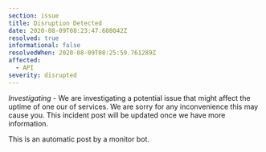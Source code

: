 ```yaml
---
section: issue
title: Disruption Detected
date: 2020-08-09T08:23:47.608042Z
resolved: true
informational: false
resolvedWhen: 2020-08-09T08:25:59.761289Z
affected:
  - API
severity: disrupted
---
```

*Investigating* - We are investigating a potential issue that might affect the uptime of one our of services. We are sorry for any inconvenience this may cause you. This incident post will be updated once we have more information.

This is an automatic post by a monitor bot.
        
